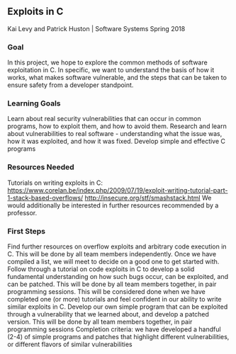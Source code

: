 ## Exploits in C
Kai Levy and Patrick Huston | Software Systems Spring 2018
### Goal

In this project, we hope to explore the common methods of software exploitation in C. In specific, we want to understand the basis of how it works, what makes software vulnerable, and the steps that can be taken to ensure safety from a developer standpoint. 

### Learning Goals

Learn about real security vulnerabilities that can occur in common programs, how to exploit them, and how to avoid them. 
Research and learn about vulnerabilities to real software - understanding what the issue was, how it was exploited, and how it was fixed.
Develop simple and effective C programs

### Resources Needed
Tutorials on writing exploits in C:
https://www.corelan.be/index.php/2009/07/19/exploit-writing-tutorial-part-1-stack-based-overflows/
http://insecure.org/stf/smashstack.html
We would additionally be interested in further resources recommended by a professor.

### First Steps

Find further resources on overflow exploits and arbitrary code execution in C. 
This will be done by all team members independently. 
Once we have compiled a list, we will meet to decide on a good one to get started with. 
Follow through a tutorial on code exploits in C to develop a solid fundamental understanding on how such bugs occur, can be exploited, and can be patched. 
This will be done by all team members together, in pair programming sessions.
This will be considered done when we have completed one (or more) tutorials and feel confident in our ability to write similar exploits in C.
Develop our own simple program that can be exploited through a vulnerability that we learned about, and develop a patched version.
This will be done by all team members together, in pair programming sessions
Completion criteria: we have developed a handful (2-4) of simple programs and patches that highlight different vulnerabilities, or different flavors of similar vulnerabilities

